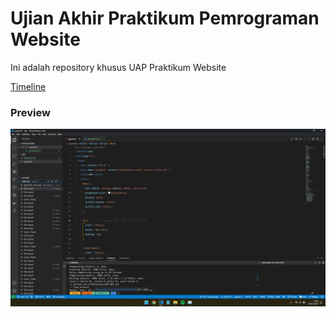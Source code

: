 # Ujian Akhir Praktikum Pemrograman Website

Ini adalah repository khusus UAP Praktikum Website

[Timeline](./img//timeline-vscode.png)

### Preview

<img src="./img//timeline-vscode.png"/>
